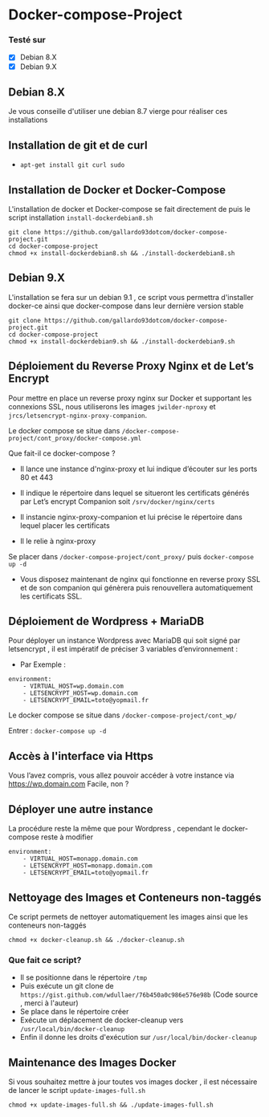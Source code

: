 # Docker-compose-Project

### Testé sur ###
 * [x] Debian 8.X
 * [x] Debian 9.X
 
## Debian 8.X 
Je vous conseille d'utiliser une debian 8.7 vierge pour réaliser ces installations

## Installation de git et de curl 

* `apt-get install git curl sudo`

## Installation de Docker et Docker-Compose 

L'installation de docker et Docker-compose se fait directement de puis le script installation `install-dockerdebian8.sh`

```
git clone https://github.com/gallardo93dotcom/docker-compose-project.git
cd docker-compose-project
chmod +x install-dockerdebian8.sh && ./install-dockerdebian8.sh 
```

## Debian 9.X 
L'installation se fera sur un debian 9.1 , ce script vous permettra d'installer docker-ce ainsi que docker-compose dans leur dernière version stable

```
git clone https://github.com/gallardo93dotcom/docker-compose-project.git
cd docker-compose-project
chmod +x install-dockerdebian9.sh && ./install-dockerdebian9.sh 
```
 
## Déploiement du Reverse Proxy Nginx et de Let’s Encrypt

Pour mettre en place un reverse proxy nginx sur Docker et supportant les connexions SSL, nous utiliserons les images `jwilder-nproxy` et `jrcs/letsencrypt-nginx-proxy-companion`.

Le docker compose se situe dans `/docker-compose-project/cont_proxy/docker-compose.yml`

Que fait-il ce docker-compose ?
- Il lance une instance d'nginx-proxy et lui indique d’écouter sur les ports 80 et 443
- Il indique le répertoire dans lequel se situeront les certificats générés par Let’s encrypt Companion soit `/srv/docker/nginx/certs`

- Il instancie nginx-proxy-companion et lui précise le répertoire dans lequel placer les certificats 
- Il le relie à nginx-proxy

Se placer dans `/docker-compose-project/cont_proxy/`
puis `docker-compose up -d`

- Vous disposez maintenant de nginx qui fonctionne en reverse proxy SSL et de son companion qui génèrera puis renouvellera automatiquement les certificats SSL.

## Déploiement de Wordpress + MariaDB

Pour déployer un instance Wordpress avec MariaDB qui soit signé par letsencrypt , il est impératif de préciser 3 variables d’environnement : 

- Par Exemple :

```
environment:
    - VIRTUAL_HOST=wp.domain.com
    - LETSENCRYPT_HOST=wp.domain.com 
    - LETSENCRYPT_EMAIL=toto@yopmail.fr
```

Le docker compose se situe dans `/docker-compose-project/cont_wp/`

Entrer : `docker-compose up -d`

## Accès à l'interface via Https

Vous l’avez compris, vous allez pouvoir accéder à votre instance via https://wp.domain.com Facile, non ?

## Déployer une autre instance 

La procédure reste la même que pour Wordpress , cependant le docker-compose reste à modifier

```
environment:
    - VIRTUAL_HOST=monapp.domain.com
    - LETSENCRYPT_HOST=monapp.domain.com 
    - LETSENCRYPT_EMAIL=toto@yopmail.fr
```
## Nettoyage des Images et Conteneurs non-taggés 

Ce script permets de nettoyer automatiquement les images ainsi que les conteneurs non-taggés

```
chmod +x docker-cleanup.sh && ./docker-cleanup.sh
```
### Que fait ce script?

- Il se positionne dans le répertoire `/tmp`
- Puis exécute un git clone de `https://gist.github.com/wdullaer/76b450a0c986e576e98b` (Code source , merci à l'auteur)
- Se place dans le répertoire créer 
- Exécute un déplacement de docker-cleanup vers `/usr/local/bin/docker-cleanup`
- Enfin il donne les droits d'exécution sur `/usr/local/bin/docker-cleanup`

## Maintenance des Images Docker 

Si vous souhaitez mettre à jour toutes vos images docker , il est nécessaire de lancer le script `update-images-full.sh`

```
chmod +x update-images-full.sh && ./update-images-full.sh
```
